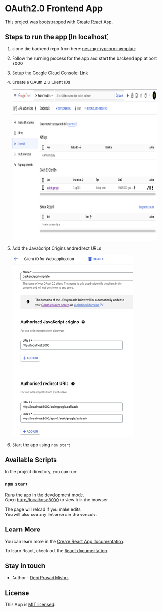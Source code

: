 # OAuth2.0 Frontend App

This project was bootstrapped with [Create React App](https://github.com/facebook/create-react-app).

## Steps to run the app [In localhost]

1. clone the backend repo from here: [nest-pg-typeorm-template](https://github.com/debiprasadmishra50/nest-pg-typeorm-template)
2. Follow the running process for the app and start the backend app at port 8000
3. Setup the Google Cloud Console: [Link](https://console.cloud.google.com/apis/credentials)
4. Create a OAuth 2.0 Client IDs

   <img src="./resources/images/google-console-page.png" alt="console image" width="1200" height="500">

5. Add the JavaScript Origins andredirect URLs

   <img src="./resources/images/client-id-setup.png" alt="client-id image" width="400" height="600">

6. Start the app using `npm start`

## Available Scripts

In the project directory, you can run:

### `npm start`

Runs the app in the development mode.\
Open [http://localhost:3000](http://localhost:3000) to view it in the browser.

The page will reload if you make edits.\
You will also see any lint errors in the console.

## Learn More

You can learn more in the [Create React App documentation](https://facebook.github.io/create-react-app/docs/getting-started).

To learn React, check out the [React documentation](https://reactjs.org/).

## Stay in touch

- Author - [Debi Prasad Mishra](https://www.debiprasadmishra.net/)

## License

This App is [MIT licensed](LICENSE).
